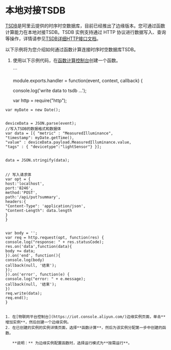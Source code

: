 # 本地对接TSDB

[TSDB](https://help.aliyun.com/product/54825.html)是阿里云提供的时序时空数据库，目前已经推出了边缘版本。您可通过函数计算能力在本地对接TSDB。TSDB 实例支持通过 HTTP 协议进行数据写入、查询等操作，详情请参见[TSDB详细HTTP接口文档](https://help.aliyun.com/document_detail/61263.html)。

以下示例将为您介绍如何通过函数计算连接时序时空数据库TSDB。

1. 使用以下示例代码，在[函数计算控制台](https://fc.console.aliyun.com/)创建一个函数。

   \`\`\`

   module.exports.handler = function\(event, context, callback\) {

   console.log\('write data to tsdb ...'\);

   var http = require\("http"\);

```text
var myDate = new Date();


deviceData = JSON.parse(event);
//写入TSDB的数据格式和数据体
var data = [{ "metric" : "MeasuredIlluminance", 
"timestamp": myDate.getTime(), 
"value" : deviceData.payload.MeasuredIlluminance.value, 
"tags" : { "devicetype":"lightSensor"} }]; 


data = JSON.stringify(data); 


// 写入请求体 
var opt = { 
host:'localhost', 
port:'8246', 
method:'POST', 
path:'/api/put?summary', 
headers:{ 
"Content-Type": 'application/json', 
"Content-Length": data.length 
} 
} 


var body = ''; 
var req = http.request(opt, function(res) { 
console.log("response: " + res.statusCode); 
res.on('data',function(data){ 
body += data; 
}).on('end', function(){ 
console.log(body)
callback(null, '结束'); 
}); 
}).on('error', function(e) { 
console.log("error: " + e.message); 
callback(null, '结束'); 
}) 
req.write(data); 
req.end(); 
}

```
```

1. 在[物联网平台控制台](https://iot.console.aliyun.com/)边缘实例页面，单击**增加实例**，然后创建一个边缘实例。 
2. 在已创建的实例的实例详情页面，选择**函数计算**，然后为该实例分配第一步中创建的函数。

   **说明：** 为边缘实例配置函数时，选择运行模式为**按需运行**。

